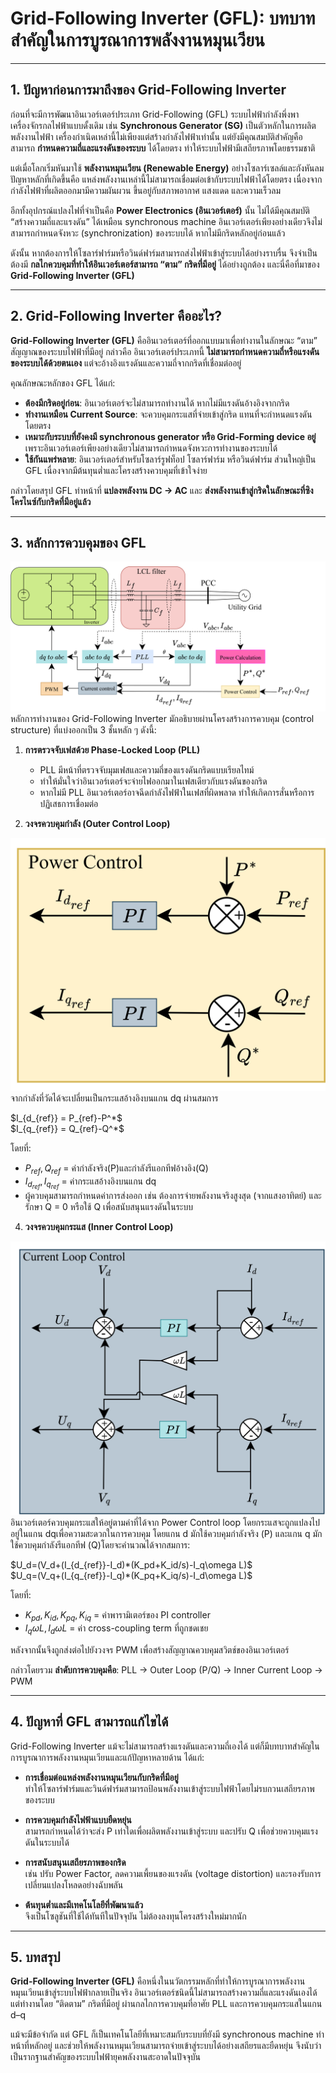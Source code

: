 # Grid-Following Inverter (GFL): บทบาทสำคัญในการบูรณาการพลังงานหมุนเวียน  

---

## 1. ปัญหาก่อนการมาถึงของ Grid-Following Inverter  

ก่อนที่จะมีการพัฒนาอินเวอร์เตอร์ประเภท Grid-Following (GFL) ระบบไฟฟ้ากำลังพึ่งพาเครื่องจักรกลไฟฟ้าแบบดั้งเดิม เช่น **Synchronous Generator (SG)** เป็นตัวหลักในการผลิตพลังงานไฟฟ้า เครื่องกำเนิดเหล่านี้ไม่เพียงแต่สร้างกำลังไฟฟ้าเท่านั้น แต่ยังมีคุณสมบัติสำคัญคือสามารถ **กำหนดความถี่และแรงดันของระบบ** ได้โดยตรง ทำให้ระบบไฟฟ้ามีเสถียรภาพโดยธรรมชาติ  

แต่เมื่อโลกเริ่มหันมาใช้ **พลังงานหมุนเวียน (Renewable Energy)** อย่างโซลาร์เซลล์และกังหันลม ปัญหาหลักที่เกิดขึ้นคือ แหล่งพลังงานเหล่านี้ไม่สามารถเชื่อมต่อเข้ากับระบบไฟฟ้าได้โดยตรง เนื่องจากกำลังไฟฟ้าที่ผลิตออกมามีความผันผวน ขึ้นอยู่กับสภาพอากาศ แสงแดด และความเร็วลม  

อีกทั้งอุปกรณ์แปลงไฟที่จำเป็นคือ **Power Electronics (อินเวอร์เตอร์)** นั้น ไม่ได้มีคุณสมบัติ “สร้างความถี่และแรงดัน” ได้เหมือน synchronous machine อินเวอร์เตอร์เพียงอย่างเดียวจึงไม่สามารถกำหนดจังหวะ (synchronization) ของระบบได้ หากไม่มีกริดหลักอยู่ก่อนแล้ว  

ดังนั้น หากต้องการให้โซลาร์ฟาร์มหรือวินด์ฟาร์มสามารถส่งไฟฟ้าเข้าสู่ระบบได้อย่างราบรื่น จึงจำเป็นต้องมี **กลไกควบคุมที่ทำให้อินเวอร์เตอร์สามารถ “ตาม” กริดที่มีอยู่** ได้อย่างถูกต้อง และนี่คือที่มาของ **Grid-Following Inverter (GFL)**  

---

## 2. Grid-Following Inverter คืออะไร?  

**Grid-Following Inverter (GFL)** คืออินเวอร์เตอร์ที่ออกแบบมาเพื่อทำงานในลักษณะ “ตาม” สัญญาณของระบบไฟฟ้าที่มีอยู่ กล่าวคือ อินเวอร์เตอร์ประเภทนี้ **ไม่สามารถกำหนดความถี่หรือแรงดันของระบบได้ด้วยตนเอง** แต่จะอ้างอิงแรงดันและความถี่จากกริดที่เชื่อมต่ออยู่  

คุณลักษณะหลักของ GFL ได้แก่:  

- **ต้องมีกริดอยู่ก่อน**: อินเวอร์เตอร์จะไม่สามารถทำงานได้ หากไม่มีแรงดันอ้างอิงจากกริด  
- **ทำงานเหมือน Current Source**: จะควบคุมกระแสที่จ่ายเข้าสู่กริด แทนที่จะกำหนดแรงดันโดยตรง  
- **เหมาะกับระบบที่ยังคงมี synchronous generator หรือ Grid-Forming device อยู่** เพราะอินเวอร์เตอร์เพียงอย่างเดียวไม่สามารถกำหนดจังหวะการทำงานของระบบได้  
- **ใช้กันแพร่หลาย**: อินเวอร์เตอร์สำหรับโซลาร์รูฟท็อป โซลาร์ฟาร์ม หรือวินด์ฟาร์ม ส่วนใหญ่เป็น GFL เนื่องจากมีต้นทุนต่ำและโครงสร้างควบคุมที่เข้าใจง่าย  

กล่าวโดยสรุป GFL ทำหน้าที่ **แปลงพลังงาน DC → AC** และ **ส่งพลังงานเข้าสู่กริดในลักษณะที่ซิงโครไนซ์กับกริดที่มีอยู่แล้ว**  

---

## 3. หลักการควบคุมของ GFL  

![Grid-Following Inverter control diagram](Fig%20material/model-GFL%20diagram.png)
หลักการทำงานของ Grid-Following Inverter มักอธิบายผ่านโครงสร้างการควบคุม (control structure) ที่แบ่งออกเป็น 3 ชั้นหลัก ๆ ดังนี้:  

1. **การตรวจจับเฟสด้วย Phase-Locked Loop (PLL)**  
   - PLL มีหน้าที่ตรวจจับมุมเฟสและความถี่ของแรงดันกริดแบบเรียลไทม์  
   - ทำให้มั่นใจว่าอินเวอร์เตอร์จะจ่ายไฟออกมาในเฟสเดียวกับแรงดันของกริด  
   - หากไม่มี PLL อินเวอร์เตอร์อาจฉีดกำลังไฟฟ้าในเฟสที่ผิดพลาด ทำให้เกิดการสั่นหรือการปฏิเสธการเชื่อมต่อ  

2. **วงจรควบคุมกำลัง (Outer Control Loop)**

<img src="Fig%20material/Power_control_diagram.png" alt="Diagram" width="600">
   จากกำลังที่วัดได้จะเปลี่ยนเป็นกระแสอ้างอิงบนแกน dq ผ่านสมการ
   <p>
      $I_{d_{ref}} = P_{ref}-P^*$<br>
      $I_{q_{ref}} = Q_{ref}-Q^*$
   </p>
   โดยที่:

   - $P_{ref},Q_{ref}$ = ค่ากำลังจริง(P)และกำลังรีแอกทีฟอ้างอิง(Q)
   - $I_{d_{ref}},I_{q_{ref}}$ = ค่ากระแสอ้างอิงบนแกน dq
   - ผู้ควบคุมสามารถกำหนดค่าการส่งออก เช่น ต้องการจ่ายพลังงานจริงสูงสุด (จากแสงอาทิตย์) และรักษา Q = 0 หรือใช้ Q เพื่อสนับสนุนแรงดันในระบบ  

4. **วงจรควบคุมกระแส (Inner Control Loop)**
<img src="Fig%20material/GFL_Current_loop.png" alt="Diagram" width="600">
   อินเวอร์เตอร์ควบคุมกระแสให้อยู่ตามค่าที่ได้จาก Power Control loop โดยกระแสจะถูกแปลงไปอยู่ในแกน dqเพื่อความสะดวกในการควบคุม โดยแกน d มักใช้ควบคุมกำลังจริง (P) และแกน q มักใช้ควบคุมกำลังรีแอกทีฟ (Q)โดยจะคำนวณได้จากสมการ:
   <p>
      $U_d=(V_d+(I_{d_{ref}}-I_d)*(K_pd+K_id/s)-I_q\omega L)$<br>
      $U_q=(V_q+(I_{q_{ref}}-I_q)*(K_pq+K_iq/s)-I_d\omega L)$
   </p>
   โดยที่:
   
   - $K_{pd}, K_{id}, K_{pq}, K_{iq}$ = ค่าพารามิเตอร์ของ PI controller
   - $I_q\omega L,I_d\omega L$ = ค่า cross-coupling term ที่ถูกชดเชย
 
   หลังจากนั้นจึงถูกส่งต่อไปยังวงจร PWM เพื่อสร้างสัญญาณควบคุมสวิตช์ของอินเวอร์เตอร์  

กล่าวโดยรวม **ลำดับการควบคุมคือ**: PLL → Outer Loop (P/Q) → Inner Current Loop → PWM  

---

## 4. ปัญหาที่ GFL สามารถแก้ไขได้  

Grid-Following Inverter แม้จะไม่สามารถสร้างแรงดันและความถี่เองได้ แต่ก็มีบทบาทสำคัญในการบูรณาการพลังงานหมุนเวียนและแก้ปัญหาหลายด้าน ได้แก่:  

- **การเชื่อมต่อแหล่งพลังงานหมุนเวียนกับกริดที่มีอยู่**  
  ทำให้โซลาร์ฟาร์มและวินด์ฟาร์มสามารถป้อนพลังงานเข้าสู่ระบบไฟฟ้าโดยไม่รบกวนเสถียรภาพของระบบ  

- **การควบคุมกำลังไฟฟ้าแบบยืดหยุ่น**  
  สามารถกำหนดได้ว่าจะส่ง P เท่าใดเพื่อผลิตพลังงานเข้าสู่ระบบ และปรับ Q เพื่อช่วยควบคุมแรงดันในระบบได้  

- **การสนับสนุนเสถียรภาพของกริด**  
  เช่น ปรับ Power Factor, ลดความเพี้ยนของแรงดัน (voltage distortion) และรองรับการเปลี่ยนแปลงโหลดอย่างฉับพลัน  

- **ต้นทุนต่ำและมีเทคโนโลยีที่พัฒนาแล้ว**  
  จึงเป็นโซลูชันที่ใช้ได้ทันทีในปัจจุบัน ไม่ต้องลงทุนโครงสร้างใหม่มากนัก  

---

## 5. บทสรุป  

**Grid-Following Inverter (GFL)** คือหนึ่งในนวัตกรรมหลักที่ทำให้การบูรณาการพลังงานหมุนเวียนเข้าสู่ระบบไฟฟ้ากลายเป็นจริง อินเวอร์เตอร์ชนิดนี้ไม่สามารถสร้างความถี่และแรงดันเองได้ แต่ทำงานโดย “ติดตาม” กริดที่มีอยู่ ผ่านกลไกการควบคุมที่อาศัย PLL และการควบคุมกระแสในแกน d–q  

แม้จะมีข้อจำกัด แต่ GFL ก็เป็นเทคโนโลยีที่เหมาะสมกับระบบที่ยังมี synchronous machine ทำหน้าที่หลักอยู่ และช่วยให้พลังงานหมุนเวียนสามารถจ่ายเข้าสู่ระบบได้อย่างเสถียรและยืดหยุ่น จึงนับว่าเป็นรากฐานสำคัญของระบบไฟฟ้ายุคพลังงานสะอาดในปัจจุบัน  
